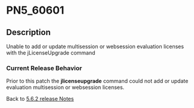 # PN5_60601

<PageHeader />

## Description

Unable to add or update multisession or websession evaluation licenses with the jLicenseUpgrade command

### Current Release Behavior

Prior to this patch the **jlicenseupgrade** command could not add or update evaluation multisession or websession licenses.

Back to [5.6.2 release Notes](./../README.md)
